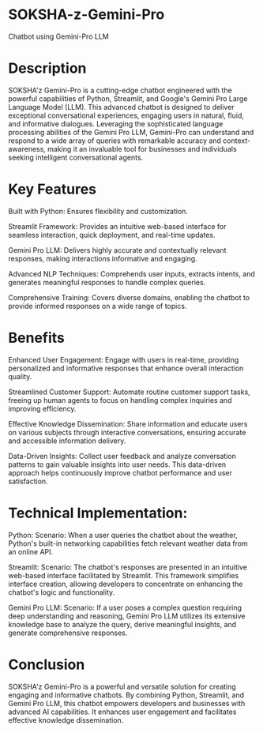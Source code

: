 # SOKSHA-z-Gemini-Pro
Chatbot using Gemini-Pro LLM

# Description
SOKSHA'z Gemini-Pro is a cutting-edge chatbot engineered with the powerful capabilities of Python, Streamlit, and Google's Gemini Pro Large Language Model (LLM). This advanced chatbot is designed to deliver exceptional conversational experiences, engaging users in natural, fluid, and informative dialogues. Leveraging the sophisticated language processing abilities of the Gemini Pro LLM, Gemini-Pro can understand and respond to a wide array of queries with remarkable accuracy and context-awareness, making it an invaluable tool for businesses and individuals seeking intelligent conversational agents.

# Key Features
Built with Python: Ensures flexibility and customization.

Streamlit Framework: Provides an intuitive web-based interface for seamless interaction, quick deployment, and real-time updates.

Gemini Pro LLM: Delivers highly accurate and contextually relevant responses, making interactions informative and engaging.

Advanced NLP Techniques: Comprehends user inputs, extracts intents, and generates meaningful responses to handle complex queries.

Comprehensive Training: Covers diverse domains, enabling the chatbot to provide informed responses on a wide range of topics.

# Benefits
Enhanced User Engagement: Engage with users in real-time, providing personalized and informative responses that enhance overall interaction quality.

Streamlined Customer Support: Automate routine customer support tasks, freeing up human agents to focus on handling complex inquiries and improving efficiency.

Effective Knowledge Dissemination: Share information and educate users on various subjects through interactive conversations, ensuring accurate and accessible information delivery.

Data-Driven Insights: Collect user feedback and analyze conversation patterns to gain valuable insights into user needs. This data-driven approach helps continuously improve chatbot performance and user satisfaction.

# Technical Implementation:
Python:
Scenario: When a user queries the chatbot about the weather, Python's built-in networking capabilities fetch relevant weather data from an online API.

Streamlit:
Scenario: The chatbot's responses are presented in an intuitive web-based interface facilitated by Streamlit. This framework simplifies interface creation, allowing developers to concentrate on enhancing the chatbot's logic and functionality.

Gemini Pro LLM:
Scenario: If a user poses a complex question requiring deep understanding and reasoning, Gemini Pro LLM utilizes its extensive knowledge base to analyze the query, derive meaningful insights, and generate comprehensive responses.

# Conclusion
SOKSHA'z Gemini-Pro is a powerful and versatile solution for creating engaging and informative chatbots. By combining Python, Streamlit, and Gemini Pro LLM, this chatbot empowers developers and businesses with advanced AI capabilities. It enhances user engagement and facilitates effective knowledge dissemination.

